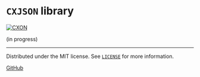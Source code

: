 # `CXJSON` library

[![CXON](https://img.shields.io/badge/version-0.42.0-608060.svg?style=plastic)](https://github.com/libcxon/cxon)

(in progress)

-------------------------------------------------------------------------------

Distributed under the MIT license. See [`LICENSE`](../LICENSE) for more information.

[GitHub](https://github.com/oknenavin/cxon)  

